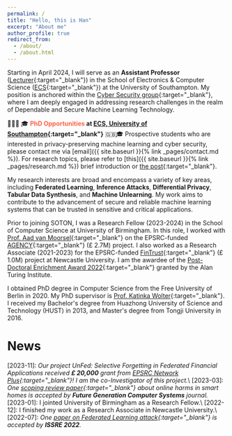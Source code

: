 ```yaml
---
permalink: /
title: "Hello, this is Han"
excerpt: "About me"
author_profile: true
redirect_from: 
  - /about/
  - /about.html
---
```


Starting in April 2024, I will serve as an **Assistant Professor** ([Lecturer](https://www.southampton.ac.uk/people/65cgfc/doctor-han-wu){:target="_blank"}) in the School of Electronics & Computer Science ([ECS](https://www.southampton.ac.uk/about/faculties-schools-departments/school-of-electronics-and-computer-science){:target="_blank"}) at the University of Southampton. My position is anchored within the [Cyber Security group](https://www.southampton.ac.uk/research/institutes-centres/cyber-security){:target="_blank"}, where I am deeply engaged in addressing research challenges in the realm of Dependable and Secure Machine Learning Technology.

📣📣📣 🎓 **<span style="color:tomato">PhD Opportunities</span> at [ECS, University of Southampton](https://www.southampton.ac.uk/about/faculties-schools-departments/school-of-electronics-and-computer-science){:target="_blank"}** 🇬🇧🎓 Prospective students who are interested in privacy-preserving machine learning and cyber security, please contact me via [email]({{ site.baseurl }}{% link _pages/contact.md %}). For research topics, please refer to [this]({{ site.baseurl }}{% link _pages/research.md %}) brief introduction or [the post](https://www.jobs.ac.uk/job/DGZ993/phd-studentship-privacy-attacks-and-defences-in-federated-learning-systems){:target="_blank"}.

My research interests are broad and encompass a variety of key areas, including **Federated Learning**, **Inference Attacks**, **Differential Privacy**, **Tabular Data Synthesis**, and **Machine Unlearning**. My work aims to contribute to the advancement of secure and reliable machine learning systems that can be trusted in sensitive and critical applications.

Prior to joining SOTON, I was a Research Fellow (2023-2024) in the School of Computer Science at University of Birmingham. In this role, I worked with [Prof. Aad van Moorsel](https://scholar.google.de/citations?user=FawbTj8AAAAJ&hl=en&oi=ao){:target="_blank"} on the EPSRC-funded [AGENCY](https://agencyresearch.net/){:target="_blank"} (£ 2.7M) project. I also worked as a Research Associate (2021-2023) for the EPSRC-funded [FinTrust](https://gtr.ukri.org/projects?ref=EP%2FR033595%2F1){:target="_blank"} (£ 1.0M) project at Newcastle University. I am the awardee of the [Post-Doctoral Enrichment Award 2022](https://www.turing.ac.uk/post-doctoral-enrichment-awards-pdea){:target="_blank"} granted by the Alan Turing Institute.

I obtained PhD degree in Computer Science from the Free University of Berlin in 2020. My PhD supervisor is [Prof. Katinka Wolter](https://scholar.google.de/citations?user=JqtocLYAAAAJ&hl=en){:target="_blank"}. I received my Bachelor's degree from Huazhong University of Science and Technology (HUST) in 2013, and Master's degree from Tongji University in 2016.


News
=====
\[2023-11\]: *Our project UnFed: Selective Forgetting in Federated Financial Applications received **£ 20,000** grant from [EPSRC Network Plus](https://ukfin.network/){:target="_blank"}! I am the co-Investigator of this project.*\\
\[2023-03\]: *One [scoping review paper](https://www.sciencedirect.com/science/article/pii/S0167739X23003199){:target="_blank"} about online harms in smart homes is accepted by **Future Generation Computer Systems** journal.*  
\[2023-01\]: I jointed University of Birmingham as a Research Fellow.\\
\[2022-12\]: I finished my work as a Research Associate in Newcastle University.\\
\[2022-07\]: *One [paper on Federated Learning attack](https://ieeexplore.ieee.org/abstract/document/9978976){:target="_blank"} is accepted by **ISSRE 2022**.*  


